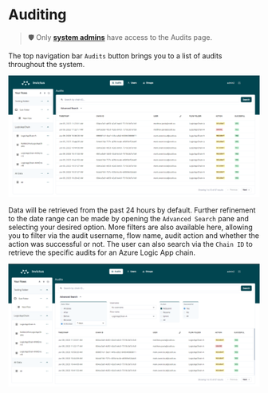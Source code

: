 # Auditing
> 🛡️ Only [**system admins**](./03_roles.md) have access to the Audits page.

The top navigation bar `Audits` button brings you to a list of audits throughout the system.

![auditing](/images/v2_auditing.png)

Data will be retrieved from the past 24 hours by default. Further refinement to the date range can be made by opening the `Advanced Search` pane and selecting your desired option. More filters are also available here, allowing you to filter via the audit username, flow name, audit action and whether the action was successful or not. The user can also search via the `Chain ID` to retrieve the specific audits for an Azure Logic App chain.

![auditing](/images/v2_auditing-search.png)
